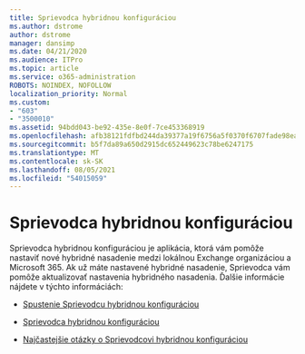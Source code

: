 ```yaml
---
title: Sprievodca hybridnou konfiguráciou
ms.author: dstrome
author: dstrome
manager: dansimp
ms.date: 04/21/2020
ms.audience: ITPro
ms.topic: article
ms.service: o365-administration
ROBOTS: NOINDEX, NOFOLLOW
localization_priority: Normal
ms.custom:
- "603"
- "3500010"
ms.assetid: 94bdd043-be92-435e-8e0f-7ce453368919
ms.openlocfilehash: afb38121fdfbd244da39377a19f6756a5f0370f6707fade98eaf53def6981696
ms.sourcegitcommit: b5f7da89a650d2915dc652449623c78be6247175
ms.translationtype: MT
ms.contentlocale: sk-SK
ms.lasthandoff: 08/05/2021
ms.locfileid: "54015059"
---
```

# <a name="hybrid-configuration-wizard"></a>Sprievodca hybridnou konfiguráciou

Sprievodca hybridnou konfiguráciou je aplikácia, ktorá vám pomôže nastaviť nové hybridné nasadenie medzi lokálnou Exchange organizáciou a Microsoft 365. Ak už máte nastavené hybridné nasadenie, Sprievodca vám pomôže aktualizovať nastavenia hybridného nasadenia. Ďalšie informácie nájdete v týchto informáciách:
  
- [Spustenie Sprievodcu hybridnou konfiguráciou](https://technet.microsoft.com/library/mt595788%28v=exchg.150%29.aspx)

- [Sprievodca hybridnou konfiguráciou](https://technet.microsoft.com/library/hh529921%28v=exchg.150%29.aspx)

- [Najčastejšie otázky o Sprievodcovi hybridnou konfiguráciou](https://technet.microsoft.com/library/mt488940%28v=exchg.150%29.aspx)
